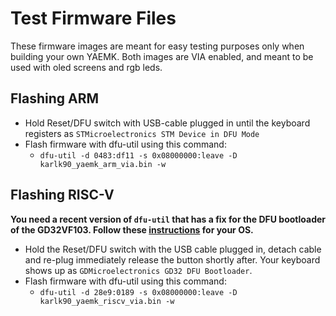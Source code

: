 <!--
SPDX-FileCopyrightText: 2021 Stefan Kerkmann <karlk90@pm.me>

SPDX-License-Identifier: CC-BY-SA-4.0
-->

# Test Firmware Files

These firmware images are meant for easy testing purposes
only when building your own YAEMK.
Both images are VIA enabled,
and meant to be used with oled screens and rgb leds.

## Flashing ARM

* Hold Reset/DFU switch with USB-cable plugged in
  until the keyboard registers as `STMicroelectronics STM Device in DFU Mode`
* Flash firmware with dfu-util using this command:
  * `dfu-util -d 0483:df11 -s 0x08000000:leave -D karlk90_yaemk_arm_via.bin -w`

## Flashing RISC-V

**You need a recent version of `dfu-util`
that has a fix for the DFU bootloader of the GD32VF103.
Follow these [instructions](
http://dfu-util.sourceforge.net/build.html) for your OS.**

* Hold the Reset/DFU switch with the USB cable plugged in,
  detach cable and re-plug immediately release the button shortly after.
  Your keyboard shows up as `GDMicroelectronics GD32 DFU Bootloader`.
* Flash firmware with dfu-util using this command:
  * `dfu-util -d 28e9:0189 -s 0x08000000:leave -D karlk90_yaemk_riscv_via.bin -w`
